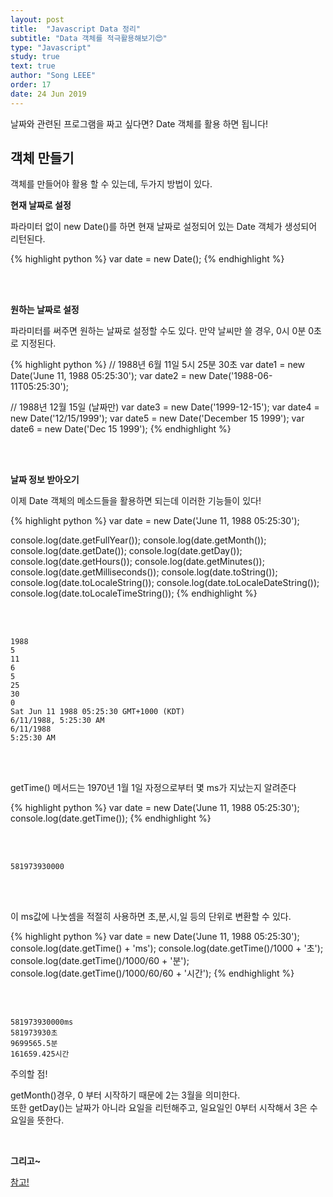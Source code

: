 ```yaml
---
layout: post
title:  "Javascript Data 정리"
subtitle: "Data 객체를 적극활용해보기😍"
type: "Javascript"
study: true
text: true
author: "Song LEEE"
order: 17
date: 24 Jun 2019
---
```


<p class="txt_point02">날짜와 관련된 프로그램을 짜고 싶다면? Date 객체를 활용 하면 됩니다!</p>

<h2>객체 만들기</h2>

<p>객체를 만들어야 활용 할 수 있는데, 두가지 방법이 있다.</p>

<strong>현재 날짜로 설정</strong>

<p class="txt_point">파라미터 없이 new Date()를 하면 현재 날짜로 설정되어 있는 Date 객체가 생성되어 리턴된다.</p>

{% highlight python %}
var date = new Date();
{% endhighlight %}

<br>
<br>

<strong>원하는 날짜로 설정 </strong>

<p class="txt_point">파라미터를 써주면 원하는 날짜로 설정할 수도 있다. 만약 날씨만 쓸 경우, 0시 0분 0초로 지정된다.</p>

{% highlight python %}
// 1988년 6월 11일 5시 25분 30초
var date1 = new Date('June 11, 1988 05:25:30');
var date2 = new Date('1988-06-11T05:25:30');

// 1988년 12월 15일 (날짜만)
var date3 = new Date('1999-12-15');
var date4 = new Date('12/15/1999');
var date5 = new Date('December 15 1999');
var date6 = new Date('Dec 15 1999');
{% endhighlight %}

<br>
<br>

<strong>날짜 정보 받아오기</strong>

<p class="txt_point">이제 Date 객체의 메소드들을 활용하면 되는데 이러한 기능들이 있다!</p>

{% highlight python %}
var date = new Date('June 11, 1988 05:25:30');

console.log(date.getFullYear());
console.log(date.getMonth());
console.log(date.getDate());
console.log(date.getDay());
console.log(date.getHours());
console.log(date.getMinutes());
console.log(date.getMilliseconds());
console.log(date.toString());
console.log(date.toLocaleString());
console.log(date.toLocaleDateString());
console.log(date.toLocaleTimeString());
{% endhighlight %}

<br>
<br>

```
1988
5
11
6
5
25
30
0
Sat Jun 11 1988 05:25:30 GMT+1000 (KDT)
6/11/1988, 5:25:30 AM
6/11/1988
5:25:30 AM
```

<br>
<br>

<p class="txt_point02">getTime() 메서드는 1970년 1월 1일 자정으로부터 몇 ms가 지났는지 알려준다</p>

{% highlight python %}
var date = new Date('June 11, 1988 05:25:30');
console.log(date.getTime());
{% endhighlight %}

<br>
<br>

```
581973930000
```

<br>
<br>

<p class="txt_point02">이 ms값에 나눗셈을 적절히 사용하면 초,분,시,일 등의 단위로 변환할 수 있다.</p>

{% highlight python %}
var date = new Date('June 11, 1988 05:25:30');
console.log(date.getTime() + 'ms');
console.log(date.getTime()/1000 + '초');
console.log(date.getTime()/1000/60 + '분');
console.log(date.getTime()/1000/60/60 + '시간');
{% endhighlight %}

<br>
<br>

```
581973930000ms
581973930초
9699565.5분
161659.425시간
```

<p  class="txt_point">주의할 점!</p>

<p class="txt_point02">getMonth()경우, 0 부터 시작하기 때문에 2는 3월을 의미한다. <br> 또한 getDay()는 날짜가 아니라 요일을 리턴해주고, 일요일인 0부터 시작해서 3은 수요일을 뜻한다.</p>

<br>

<strong>그리고~</strong>

[참고!](https://developer.mozilla.org/ko/docs/Web/JavaScript/Reference/Global_Objects/Date/prototype)





